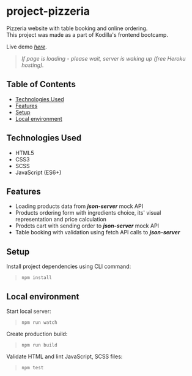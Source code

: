 
# project-pizzeria
Pizzeria website with table booking and online ordering.  
This project was made as a part of Kodilla's frontend bootcamp.

Live demo [_here_](https://afternoon-springs-46675.herokuapp.com/).
>*If page is loading - please wait, server is waking up (free Heroku hosting).*


## Table of Contents
* [Technologies Used](#technologies-used)
* [Features](#features)
* [Setup](#setup)
* [Local environment](#local-environment)


## Technologies Used
- HTML5
- CSS3
- SCSS
- JavaScript (ES6+)


## Features
- Loading products data from ***json-server*** mock API
- Products ordering form with ingredients choice, its' visual representation and price calculation
- Prodcts cart with sending order to ***json-server*** mock API
- Table booking with validation using fetch API calls to ***json-server*** 


## Setup
Install project dependencies using CLI command:
> `npm install`


## Local environment
Start local server:
> `npm run watch`

Create production build:
> `npm run build`

Validate HTML and lint JavaScript, SCSS files:
> `npm test`